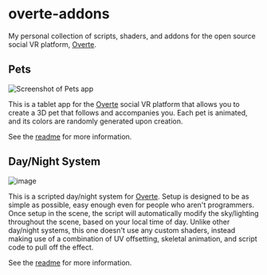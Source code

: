 # overte-addons
My personal collection of scripts, shaders, and addons for the open source social VR platform, [Overte](https://overte.org/).

## Pets
![Screenshot of Pets app](https://puu.sh/Jlyaj/56759d0851.png)

This is a tablet app for the [Overte](https://overte.org/) social VR platform that allows you to create a 3D pet that follows and accompanies you. Each pet is animated, and its colors are randomly generated upon creation.

See the [readme](https://github.com/theanine3D/overte-addons/tree/main/DayNight_System) for more information.

## Day/Night System 
![image](https://user-images.githubusercontent.com/88953117/192127729-305ca563-9ff8-4f4c-a45f-c06d2737f8cd.png)

This is a scripted day/night system for  [Overte](https://overte.org/). Setup is designed to be as simple as possible, easy enough even for people who aren't programmers. Once setup in the scene, the script will automatically modify the sky/lighting throughout the scene, based on your local time of day. Unlike other day/night systems, this one doesn't use any custom shaders, instead making use of a combination of UV offsetting, skeletal animation, and script code to pull off the effect.

See the [readme](https://github.com/theanine3D/overte-addons/tree/main/DayNight_System) for more information.
